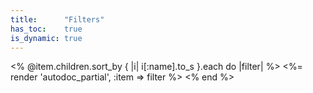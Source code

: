 ```yaml
---
title:      "Filters"
has_toc:    true
is_dynamic: true
---
```


<% @item.children.sort_by { |i| i[:name].to_s }.each do |filter| %>
	<%= render 'autodoc_partial', :item => filter %>
<% end %>
